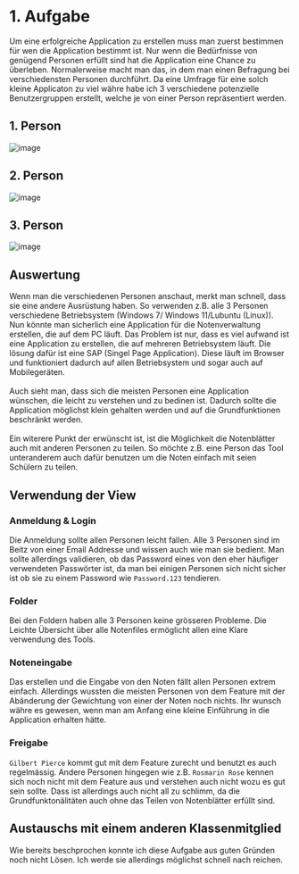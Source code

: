 # 1. Aufgabe
Um eine erfolgreiche Application zu erstellen muss man zuerst bestimmen für wen die Application bestimmt ist. Nur wenn die Bedürfnisse von genügend Personen erfüllt sind hat die Application eine Chance zu überleben. Normalerweise macht man das, in dem man einen Befragung bei verschiedensten Personen durchführt. Da eine Umfrage für eine solch kleine Applicaton zu viel währe habe ich 3 verschiedene potenzielle Benutzergruppen erstellt, welche je von einer Person repräsentiert werden.

## 1. Person
![image](https://user-images.githubusercontent.com/99135388/202279934-9ba9e2b3-1b1c-4de0-ae30-225a91aeb1df.png)

## 2. Person
![image](https://user-images.githubusercontent.com/99135388/202280028-4a94876f-169f-4e17-b0fe-b7834582aa8a.png)

## 3. Person
![image](https://user-images.githubusercontent.com/99135388/202280068-fdc9673c-ac68-427b-8087-9eade3f7e37e.png)

## Auswertung
Wenn man die verschiedenen Personen anschaut, merkt man schnell, dass sie eine andere Ausrüstung haben. So verwenden z.B. alle 3 Personen verschiedene Betriebsystem (Windows 7/ Windows 11/Lubuntu (Linux)). Nun könnte man sicherlich eine Application für die Notenverwaltung erstellen, die auf dem PC läuft. Das Problem ist nur, dass es viel aufwand ist eine Application zu erstellen, die auf mehreren Betriebsystem läuft. Die lösung dafür ist eine SAP (Singel Page Application). Diese läuft im Browser und funktioniert dadurch auf allen Betriebsystem und sogar auch auf Mobilegeräten.  <br/> <br/>
Auch sieht man, dass sich die meisten Personen eine Application wünschen, die leicht zu verstehen und zu bedinen ist. Dadurch sollte die Application möglichst klein gehalten werden und auf die Grundfunktionen beschränkt werden. <br/><br/>
Ein witerere Punkt der erwünscht ist, ist die Möglichkeit die Notenblätter auch mit anderen Personen zu teilen. So möchte z.B. eine Person das Tool unteranderem auch dafür benutzen um die Noten einfach mit seien Schülern zu teilen.

## Verwendung der View
### Anmeldung & Login
Die Anmeldung sollte allen Personen leicht fallen. Alle 3 Personen sind im Beitz von einer Email Addresse und wissen auch wie man sie bedient. Man sollte allerdings validieren, ob das Password eines von den eher häufiger verwendeten Passwörter ist, da man bei einigen Personen sich nicht sicher ist ob sie zu einem Password wie `Password.123` tendieren. 

### Folder
Bei den Foldern haben alle 3 Personen keine grösseren Probleme. Die Leichte Übersicht über alle Notenfiles ermöglicht allen eine Klare verwendung des Tools. 

### Noteneingabe
Das erstellen und die Eingabe von den Noten fällt allen Personen extrem einfach. Allerdings wussten die meisten Personen von dem Feature mit der Abänderung der Gewichtung von einer der Noten noch nichts. Ihr wunsch währe es gewesen, wenn man am Anfang eine kleine Einführung in die Application erhalten hätte. 

### Freigabe
`Gilbert Pierce` kommt gut mit dem Feature zurecht und benutzt es auch regelmässig. Andere Personen hingegen wie z.B. `Rosmarin Rose` kennen sich noch nicht mit dem Feature aus und verstehen auch nicht wozu es gut sein sollte. Dass ist allerdings auch nicht all zu schlimm, da die Grundfunktonälitäten auch ohne das Teilen von Notenblätter erfüllt sind.

## Austauschs mit einem anderen Klassenmitglied
Wie bereits beschprochen konnte ich diese Aufgabe aus guten Gründen noch nicht Lösen. Ich werde sie allerdings möglichst schnell nach reichen.
